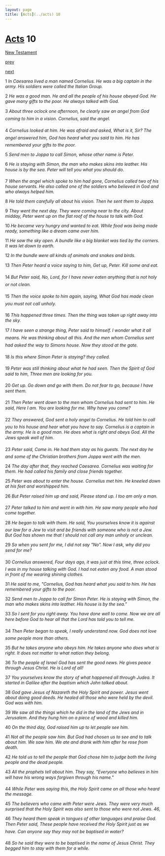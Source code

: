 ```yaml
---
layout: page
title: [Acts](../acts) 10
---
```


# [Acts](../acts) 10

[New Testament](/new-testament)


[prev](acts-9.html)


[next](acts-11.html)

1 _In Caesarea lived a man named Cornelius. He was a big captain in the army. His soldiers were called the Italian Group._

2 _He was a good man. He and all the people of his house obeyed God. He gave many gifts to the poor. He always talked with God._

3 _About three oclock one afternoon, he clearly saw an angel from God coming to him in a vision. Cornelius, said the angel._

4 _Cornelius looked at him. He was afraid and asked, What is it, Sir? The angel answered him, God has heard what you said to him. He has remembered your gifts to the poor._

5 _Send men to Joppa to call Simon, whose other name is Peter._

6 _He is staying with Simon, the man who makes skins into leather. His house is by the sea.  Peter will tell you what you should do._

7 _When the angel which spoke to him had gone, Cornelius called two of his house servants.  He also called one of the soldiers who believed in God and who always helped him._

8 _He told them carefully all about his vision. Then he sent them to Joppa._

9 _They went the next day. They were coming near to the city. About midday, Peter went up on the flat roof of the house to talk with God._

10 _He became very hungry and wanted to eat. While food was being made ready, something like a dream came over him._

11 _He saw the sky open. A bundle like a big blanket was tied by the corners. It was let down to earth._

12 _In the bundle were all kinds of animals and snakes and birds._

13 _Then Peter heard a voice saying to him, Get up, Peter. Kill some and eat._

14 _But Peter said, No, Lord, for I have never eaten anything that is not holy or not clean._

15 _Then the voice spoke to him again, saying, What God has made clean you must not call unholy._

16 _This happened three times. Then the thing was taken up right away into the sky._

17 _I have seen a strange thing, Peter said to himself. I wonder what it all means. He was thinking about all this. And the men whom Cornelius sent had asked the way to Simons house. Now they stood at the gate._

18 _Is this where Simon Peter is staying? they called._

19 _Peter was still thinking about what he had seen. Then the Spirit of God said to him,  Three men are looking for you._

20 _Get up. Go down and go with them. Do not fear to go, because I have sent them._

21 _Then Peter went down to the men whom Cornelius had sent to him. He said, Here I am.  You are looking for me. Why have you come?_

22 _They answered, God sent a holy angel to Cornelius. He told him to call you to his house and hear what you have to say. Cornelius is a captain in the army. He is a good man. He does what is right and obeys God. All the Jews speak well of him._

23 _Peter said, Come in. He had them stay as his guests. The next day he and some of the Christian brothers from Joppa went with the men._

24 _The day after that, they reached Caesarea. Cornelius was waiting for them. He had called his family and close friends together._

25 _Peter was about to enter the house. Cornelius met him. He kneeled down at his feet and worshipped him._

26 _But Peter raised him up and said, Please stand up. I too am only a man._

27 _Peter talked to him and went in with him. He saw many people who had come together._

28 _He began to talk with them. He said, You yourselves know it is against our law for a Jew to visit and be friends with someone who is not a Jew. But God has shown me that I should not call any man unholy or unclean._

29 _So when you sent for me, I did not say "No". Now I ask, why did you send for me?_

30 _Cornelius answered, Four days ago, it was just at this time, three oclock. I was in my house talking with God. I had not eaten any food. A man stood in front of me wearing shining clothes._

31 _He said to me, "Cornelius, God has heard what you said to him. He has remembered your gifts to the poor._

32 _Send men to Joppa to call for Simon Peter. He is staying with Simon, the man who makes skins into leather. His house is by the sea."_

33 _So I sent for you right away. You have done well to come. Now we are all here before God to hear all that the Lord has told you to tell me._

34 _Then Peter began to speak, I really understand now. God does not love some people more than others._

35 _But he takes anyone who obeys him. He takes anyone who does what is right. It does not matter to what nation they belong._

36 _To the people of Israel God has sent the good news. He gives peace through Jesus Christ.  He is Lord of all!_

37 _You yourselves know the story of what happened all through Judea. It started in Galilee after the baptism which John talked about._

38 _God gave Jesus of Nazareth the Holy Spirit and power. Jesus went about doing good deeds. He healed all those who were held by the devil. God was with him._

39 _We saw all the things which he did in the land of the Jews and in Jerusalem. And they hung him on a piece of wood and killed him._

40 _On the third day, God raised him up to let people see him._

41 _Not all the people saw him. But God had chosen us to see and to talk about him. We saw him. We ate and drank with him after he rose from death._

42 _He told us to tell the people that God chose him to judge both the living people and the dead people._

43 _All the prophets tell about him. They say, "Everyone who believes in him will have his wrong ways forgiven through his name." _

44 _While Peter was saying this, the Holy Spirit came on all those who heard the message._

45 _The believers who came with Peter were Jews. They were very much surprised that the Holy Spirit was also sent to those who were not Jews. 46,_

46 _They heard them speak in tongues of other languages and praise God. Then Peter said,  These people have received the Holy Spirit just as we have. Can anyone say they may not be baptised in water?_

48 _So he said they were to be baptised in the name of Jesus Christ. They begged him to stay with them for a while._

